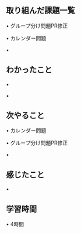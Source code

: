## 取り組んだ課題一覧
• グループ分け問題PR修正

• カレンダー問題

• 

## わかったこと
• 

• 


## 次やること
• カレンダー問題


• グループ分け問題PR修正


• 

## 感じたこと
• 


## 学習時間
• 4時間